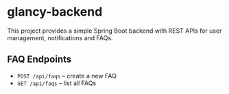 # glancy-backend

This project provides a simple Spring Boot backend with REST APIs for user management, notifications and FAQs.

## FAQ Endpoints

- `POST /api/faqs` – create a new FAQ
- `GET /api/faqs` – list all FAQs

